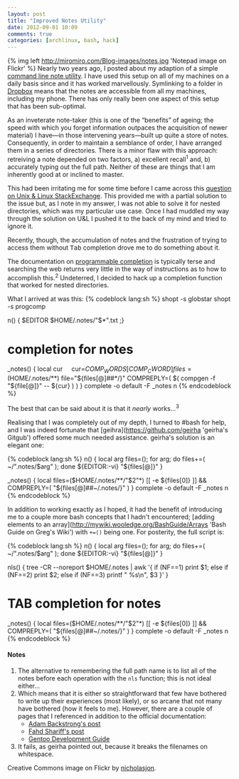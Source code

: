 ```yaml
---
layout: post
title: "Improved Notes Utility"
date: 2012-09-01 10:09
comments: true
categories: [archlinux, bash, hack]
---
```

{% img left http://miromiro.com/Blog-images/notes.jpg 'Notepad image on Flickr' %}
Nearly two years ago, I posted about my adaption of a simple
[command line note utility](http://jasonwryan.com/blog/2010/09/28/command-line-notes/ 'My post in 2010').
I have used this setup on all of my machines on a daily basis since and it has worked
marvellously. Symlinking to a folder in 
[Dropbox](https://www.dropbox.com/home 'Dropbox home') means that the notes are accessible
from all my machines, including my phone. There has only really been one aspect of this setup
that has been sub-optimal.

As an inveterate note-taker (this is one of the “benefits” of ageing; the speed with
which you forget information outpaces the acquisition of newer material) I have—in
those intervening years—built up quite a store of notes. Consequently, in order to
maintain a semblance of order, I have arranged them in a series of directories. There
is a minor flaw with this approach: retreiving a note depended on two factors, a) excellent
recall<sup>1</sup> and, b) accurately typing out the full path. Neither of these are things that I
am inherently good at or inclined to master.

This had been irritating me for some time before I came across this
[question on Unix &amp; Linux StackExchange](http://unix.stackexchange.com/questions/11906/how-to-change-the-target-directory-for-tab-completion 'Tab completion for notes function').
This provided me with a partial solution to the issue but, as I note in my answer, I was not 
able to solve it for nested directories, which was my particular use case. Once I had
muddled my way through the solution on U&amp;L I pushed it to the back of my mind and 
tried to ignore it.

Recently, though, the accumulation of notes and the frustration of trying to access them
without <kbd>Tab</kbd> completion drove me to do something about it. 

The documentation on 
[programmable completion](http://www.gnu.org/software/bash/manual/html_node/Programmable-Completion-Builtins.html 'Bash Manual')
is typically terse and searching the web returns very little in the way of instructions
as to how to accomplish this.<sup>2</sup> Undeterred, I decided to hack up a completion
function that worked for nested directories.

What I arrived at was this:
{% codeblock lang:sh %}
shopt -s globstar
shopt -s progcomp

n() { $EDITOR $HOME/.notes/"$*".txt ;}

 # completion for notes
_notes() {
local cur 
    cur=${COMP_WORDS[COMP_CWORD]}
    files=($HOME/.notes/**)
    file="${files[@]##*/}"
    COMPREPLY=( $( compgen -f "${file[@]}" -- ${cur} ) )
}
complete -o default -F _notes n
{% endcodeblock %}

The best that can be said about it is that it *nearly* works…<sup>3</sup> 

Realising that I was completely out of my depth, I turned to #bash for help, and
I was indeed fortunate that 
[geihra](https://github.com/geirha 'geirha's Gitgub') offered some much needed
assistance. geirha's solution is an elegant one:

{% codeblock lang:sh %}
n() { 
local arg files=(); for arg; do files+=( ~/".notes/$arg" ); done
${EDITOR:-vi} "${files[@]}" 
}

_notes() {
local files=($HOME/.notes/**/"$2"*)
    [[ -e ${files[0]} ]] && COMPREPLY=( "${files[@]##~/.notes/}" )
}
complete -o default -F _notes n
{% endcodeblock %}

In addition to working exactly as I hoped, it had the benefit of introducing me
to a couple more bash concepts that I hadn't encountered; 
[adding elements to an array](http://mywiki.wooledge.org/BashGuide/Arrays 'Bash Guide on Greg's Wiki') 
with `+=()` being one. For posterity, the full script is:

{% codeblock lang:sh %}
n() { 
local arg files=(); for arg; do files+=( ~/".notes/$arg" ); done
${EDITOR:-vi} "${files[@]}" 
}

nls() {
tree -CR --noreport $HOME/.notes | awk '{ 
    if (NF==1) print $1; 
    else if (NF==2) print $2; 
    else if (NF==3) printf "  %s\n", $3 
    }'
}

 # TAB completion for notes
_notes() {
local files=($HOME/.notes/**/"$2"*)
    [[ -e ${files[0]} ]] && COMPREPLY=( "${files[@]##~/.notes/}" )
}
complete -o default -F _notes n
{% endcodeblock %}

#### Notes
1. The alternative to remembering the full path name is to list all of the notes before
each operation with the `nls` function; this is not ideal either…
2. Which means that it is either so straightforward that few have bothered to write up their
experiences (most likely), or so arcane that not many have bothered (how it
feels to me). However, there are a couple of pages that I referenced in addition 
to the official documentation:
    * [Adam Backstrong's post](http://www.gnu.org/software/bash/manual/html_node/Programmable-Completion-Builtins.html)
    * [Fahd Shariff's post](http://fahdshariff.blogspot.co.nz/2011/04/writing-your-own-bash-completion.html)
    * [Gentoo Development Guide](http://devmanual.gentoo.org/tasks-reference/completion/index.html)
3. It fails, as geirha pointed out, because it breaks the filenames on whitespace.

Creative Commons image on Flickr by
[nicholasjon](http://www.flickr.com/photos/nicholasjon/4101203095/ 'Field Notes etc on Flickr').
